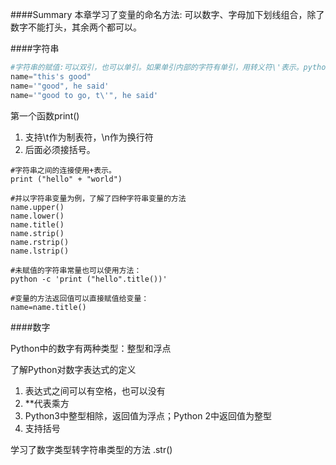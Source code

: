 ####Summary
本章学习了变量的命名方法:
可以数字、字母加下划线组合，除了数字不能打头，其余两个都可以。

####字符串

```python
#字符串的赋值:可以双引，也可以单引。如果单引内部的字符有单引，用转义符\'表示。python -c 似乎也是这个规则。
name="this's good"
name='"good", he said'
name='"good to go, t\'", he said'

```

第一个函数print()
1. 支持\t作为制表符，\n作为换行符
2. 后面必须接括号。

```
#字符串之间的连接使用+表示。
print ("hello" + "world")

#并以字符串变量为例，了解了四种字符串变量的方法
name.upper()
name.lower()
name.title()
name.strip()
name.rstrip()
name.lstrip()

#未赋值的字符串常量也可以使用方法：
python -c 'print ("hello".title())'

#变量的方法返回值可以直接赋值给变量：
name=name.title()
```

####数字

Python中的数字有两种类型：整型和浮点

了解Python对数字表达式的定义
1. 表达式之间可以有空格，也可以没有
2. \*\*代表乘方
3. Python3中整型相除，返回值为浮点；Python 2中返回值为整型
4. 支持括号

学习了数字类型转字符串类型的方法
.str()
